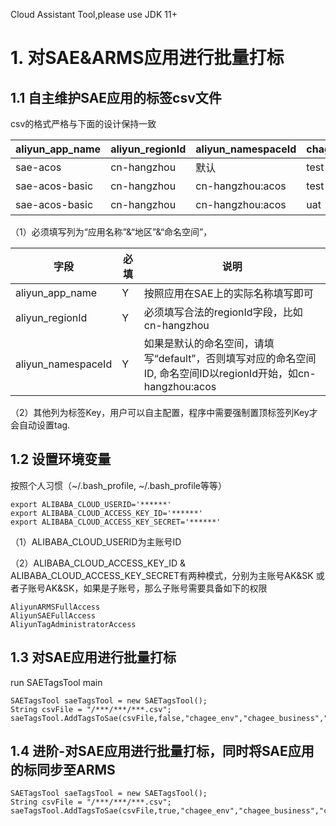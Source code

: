 Cloud Assistant Tool,please use JDK 11+

# 1. 对SAE&ARMS应用进行批量打标
## 1.1 自主维护SAE应用的标签csv文件
csv的格式严格与下面的设计保持一致

| aliyun_app_name | aliyun_regionId | aliyun_namespaceId | chagee_env | chagee_business | chagee_project |
|-----------------|-----------------|--------------------|------------|-----------------|----------------|
| sae-acos        | cn-hangzhou     | 默认                 | test       | B端              | 大促             |
| sae-acos-basic  | cn-hangzhou     | cn-hangzhou:acos               | test       | B端              | 大促             |
| sae-acos-basic  | cn-hangzhou     | cn-hangzhou:acos   | uat        | C端              | 大促             |

（1）必须填写列为“应用名称”&“地区”&“命名空间”，

| 字段      | 必填 | 说明                                                                  | 
|---------|--------|---------------------------------------------------------------------|
| aliyun_app_name     | Y  | 按照应用在SAE上的实际名称填写即可                                                  |
| aliyun_regionId        | Y  | 必须填写合法的regionId字段，比如cn-hangzhou                                     | 
| aliyun_namespaceId | Y  | 如果是默认的命名空间，请填写“default”，否则填写对应的命名空间ID, 命名空间ID以regionId开始，如cn-hangzhou:acos | 

（2）其他列为标签Key，用户可以自主配置，程序中需要强制置顶标签列Key才会自动设置tag.

## 1.2 设置环境变量
按照个人习惯（~/.bash_profile, ~/.bash_profile等等）
```
export ALIBABA_CLOUD_USERID='******'
export ALIBABA_CLOUD_ACCESS_KEY_ID='******'
export ALIBABA_CLOUD_ACCESS_KEY_SECRET='******'
```
（1）ALIBABA_CLOUD_USERID为主账号ID

（2）ALIBABA_CLOUD_ACCESS_KEY_ID & ALIBABA_CLOUD_ACCESS_KEY_SECRET有两种模式，分别为主账号AK&SK 或者子账号AK&SK，如果是子账号，那么子账号需要具备如下的权限
```
AliyunARMSFullAccess
AliyunSAEFullAccess
AliyunTagAdministratorAccess
```

## 1.3 对SAE应用进行批量打标
run SAETagsTool main
```
SAETagsTool saeTagsTool = new SAETagsTool();
String csvFile = "/***/***/***.csv";
saeTagsTool.AddTagsToSae(csvFile,false,"chagee_env","chagee_business","chagee_project");
```

## 1.4 进阶-对SAE应用进行批量打标，同时将SAE应用的标同步至ARMS
```
SAETagsTool saeTagsTool = new SAETagsTool();
String csvFile = "/***/***/***.csv";
saeTagsTool.AddTagsToSae(csvFile,true,"chagee_env","chagee_business","chagee_project");
```